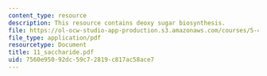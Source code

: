 ```yaml
---
content_type: resource
description: This resource contains deoxy sugar biosynthesis.
file: https://ol-ocw-studio-app-production.s3.amazonaws.com/courses/5-451-chemistry-of-biomolecules-i-fall-2005/7560e95092dc59c72819c817ac58ace7_11_saccharide.pdf
file_type: application/pdf
resourcetype: Document
title: 11_saccharide.pdf
uid: 7560e950-92dc-59c7-2819-c817ac58ace7
---
```

